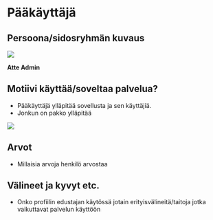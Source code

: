 # Pääkäyttäjä


## Persoona/sidosryhmän kuvaus

![](https://openclipart.org/image/300px/svg_to_png/293286/Unknown-With-Background.png)


**Atte Admin**



## Motiivi käyttää/soveltaa palvelua? 

* Pääkäyttäjä ylläpitää sovellusta ja sen käyttäjiä.
* Jonkun on pakko ylläpitää


![](https://openclipart.org/image/300px/svg_to_png/291313/why.png)


## Arvot  

* Millaisia arvoja henkilö arvostaa

## Välineet ja kyvyt etc.

* Onko profiilin edustajan käytössä jotain erityisvälineitä/taitoja jotka vaikuttavat palvelun käyttöön

